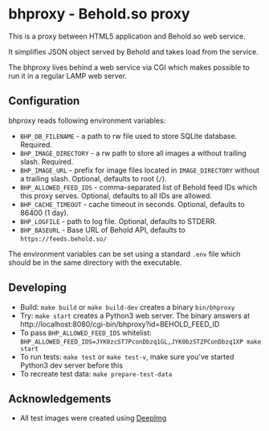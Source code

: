 # bhproxy - Behold.so proxy

This is a proxy between HTML5 application and Behold.so web service.

It simplifies JSON object served by Behold and takes load from the service.

The bhproxy lives behind a web service via CGI which makes possible to run it in a regular LAMP web server.

## Configuration

bhproxy reads following environment variables:

* `BHP_DB_FILENAME` - a path to rw file used to store SQLite database. Required.
* `BHP_IMAGE_DIRECTORY` - a rw path to store all images a without trailing slash. Required.
* `BHP_IMAGE_URL` - prefix for image files located in `IMAGE_DIRECTORY` without a trailing slash. Optional, defaults to root (`/`).
* `BHP_ALLOWED_FEED_IDS` - comma-separated list of Behold feed IDs which this proxy serves. Optional, defaults to all IDs are allowed.
* `BHP_CACHE_TIMEOUT` - cache timeout in seconds. Optional, defaults to 86400 (1 day).
* `BHP_LOGFILE` - path to log file. Optional, defaults to STDERR.
* `BHP_BASEURL` - Base URL of Behold API, defaults to `https://feeds.behold.so/`

The environment variables can be set using a standard `.env` file which should be in the same directory with the executable.

## Developing

* Build: `make build` or `make build-dev` creates a binary `bin/bhproxy`
* Try: `make start` creates a Python3 web server. The binary answers at http://localhost:8080/cgi-bin/bhproxy?id=BEHOLD_FEED_ID
* To pass `BHP_ALLOWED_FEED_IDS` whitelist: `BHP_ALLOWED_FEED_IDS=JYK0zcST7PconDbzq1GL,JYK0bzSTZPConDbzq1XP make start`
* To run tests: `make test` or `make test-v`, make sure you've started Python3 dev server before this
* To recreate test data: `make prepare-test-data`

## Acknowledgements

* All test images were created using [DeepImg](https://deepimg.ai/ai-image-generator/)
